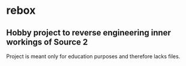 # rebox

## Hobby project to reverse engineering inner workings of Source 2

Project is meant only for education purposes and therefore lacks files.
